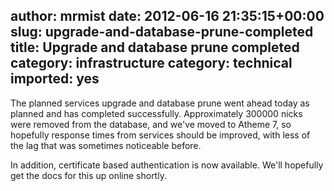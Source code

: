author: mrmist
date: 2012-06-16 21:35:15+00:00
slug: upgrade-and-database-prune-completed
title: Upgrade and database prune completed
category: infrastructure
category: technical
imported: yes
---
The planned services upgrade and database prune went ahead today as planned and has completed successfully. Approximately 300000 nicks were removed from the database, and we've moved to Atheme 7, so hopefully response times from services should be improved, with less of the lag that was sometimes noticeable before.

In addition, certificate based authentication is now available.  We'll hopefully get the docs for this up online shortly.


